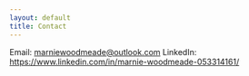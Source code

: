```yaml
---
layout: default
title: Contact
---
```


Email: marniewoodmeade@outlook.com
LinkedIn: https://www.linkedin.com/in/marnie-woodmeade-053314161/

